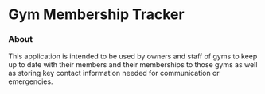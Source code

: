 # Gym Membership Tracker

### About 
This application is intended to be used by owners and staff of gyms to keep up to date with their members and their memberships to those gyms as well as storing key contact information needed for communication or emergencies.